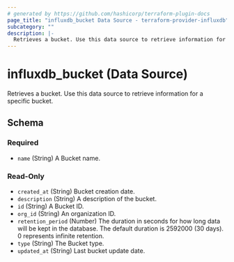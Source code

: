 ```yaml
---
# generated by https://github.com/hashicorp/terraform-plugin-docs
page_title: "influxdb_bucket Data Source - terraform-provider-influxdb"
subcategory: ""
description: |-
  Retrieves a bucket. Use this data source to retrieve information for a specific bucket.
---
```


# influxdb_bucket (Data Source)

Retrieves a bucket. Use this data source to retrieve information for a specific bucket.



<!-- schema generated by tfplugindocs -->
## Schema

### Required

- `name` (String) A Bucket name.

### Read-Only

- `created_at` (String) Bucket creation date.
- `description` (String) A description of the bucket.
- `id` (String) A Bucket ID.
- `org_id` (String) An organization ID.
- `retention_period` (Number) The duration in seconds for how long data will be kept in the database. The default duration is 2592000 (30 days). 0 represents infinite retention.
- `type` (String) The Bucket type.
- `updated_at` (String) Last bucket update date.
